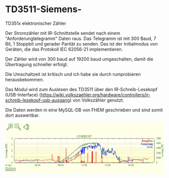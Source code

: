 # TD3511-Siemens-
TD351x elektronischer Zähler

Der Stromzähler mit IR-Schnittstelle sendet nach einem "Anforderungtelegramm" Daten raus. Das Telegramm ist mit 300 Baud, 7 Bit, 1 Stoppbit  und gerader Parität zu senden. Das ist der Initialmodus von Geräten,  die das Protokoll IEC 62056-21 implementieren.

Der Zähler wird von 300 baud auf 19200 baud umgeschalten, damit die Übertragung schneller erfolgt.

Die Umschaltzeit ist kritisch und ich habe sie durch rumprobieren herausbekommen.

Das Modul wird zum Auslesen des TD3511 über den IR-Schreib-Lesekopf (USB-Interface) (https://wiki.volkszaehler.org/hardware/controllers/ir-schreib-lesekopf-usb-ausgang) von Volkszähler genutzt.

Die Daten werden in eine MySQL-DB von FHEM geschrieben und sind somit dort auswertbar.

<img src="/Diagramm TD3511.jpg" alt="Diagramm FHEM"/>
